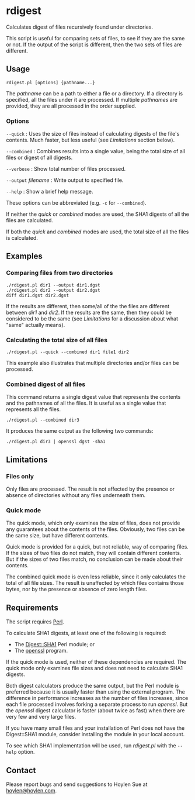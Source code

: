 rdigest
=======

Calculates digest of files recursively found under directories.

This script is useful for comparing sets of files, to see if they are
the same or not. If the output of the script is different, then the
two sets of files are different.

Usage
-----

    rdigest.pl [options] {pathname...}

The _pathname_ can be a path to either a file or a directory. If a
directory is specified, all the files under it are processed. If
multiple _pathnames_ are provided, they are all processed in the order
supplied.

### Options

`--quick`
: Uses the size of files instead of calculating digests of the file's contents.
Much faster, but less useful (see _Limitations_ section below).

`--combined`
: Combines results into a single value, being the total size of all files or digest of all digests.

`--verbose`
: Show total number of files processed.

`--output` _filename_
: Write output to specified file.

`--help`
: Show a brief help message.

These options can be abbreviated (e.g. `-c` for `--combined`).

If neither the _quick_ or _combined_ modes are used, the SHA1 digests
of all the files are calculated.

If both the _quick_ and _combined_ modes are used, the total size of
all the files is calculated.

Examples
--------

### Comparing files from two directories

    ./rdigest.pl dir1 --output dir1.dgst
    ./rdigest.pl dir2 --output dir2.dgst
	diff dir1.dgst dir2.dgst

If the results are different, then some/all of the the files are
different between _dir1_ and _dir2_. If the results are the same, then
they could be considered to be the same (see _Limitations_ for a
discussion about what "same" actually means).

### Calculating the total size of all files

    ./rdigest.pl --quick --combined dir1 file1 dir2

This example also illustrates that multiple directories and/or files
can be processed.

### Combined digest of all files

This command returns a single digest value that represents the
contents and the pathnames of all the files. It is useful as a
single value that represents all the files.

    ./rdigest.pl --combined dir3

It produces the same output as the following two commands:

    ./rdigest.pl dir3 |	openssl dgst -sha1

Limitations
-----------

### Files only

Only files are processed. The result is not affected by the presence
or absence of directories without any files underneath them.

### Quick mode

The quick mode, which only examines the size of files, does not
provide any guarantees about the contents of the files. Obviously, two
files can be the same size, but have different contents.

Quick mode is provided for a quick, but not reliable, way of comparing
files. If the sizes of two files do not match, they will contain
different contents. But if the sizes of two files match, no conclusion
can be made about their contents.

The combined quick mode is even less reliable, since it only
calculates the total of all file sizes. The result is unaffected by
which files contains those bytes, nor by the presence or absence of
zero length files.

Requirements
------------

The script requires [Perl](http://www.perl.org).

To calculate SHA1 digests, at least one of the following is required:

- The [Digest::SHA1](http://search.cpan.org/~gaas/Digest-SHA1-2.13/SHA1.pm)
  Perl module; or
- The [openssl](http://www.openssl.org) program.

If the quick mode is used, neither of these dependencies are
required. The quick mode only examines file sizes and does not need to
calculate SHA1 digests.

Both digest calculators produce the same output, but the Perl module
is preferred because it is usually faster than using the external
program. The difference in performance increases as the number of
files increases, since each file processed involves forking a separate
process to run _openssl_.  But the _openssl_ digest calculator is
faster (about twice as fast) when there are very few and very large
files.

If you have many small files and your installation of Perl does not
have the Digest::SHA1 module, consider installing the module in your
local account.

To see which SHA1 implementation will be used, run _rdigest.pl_ with
the `--help` option.


Contact
-------

Please report bugs and send suggestions to Hoylen Sue at <hoylen@hoylen.com>.
